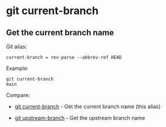 # git current-branch

## Get the current branch name

Git alias:

```git
current-branch = rev-parse --abbrev-ref HEAD
```

Example:

```shell
git current-branch
main
```

Compare:

* [git current-branch](../git-current-branch) - Get the current branch name  (this alias)

* [git upstream-branch](../git-upstream-branch) - Get the upstream branch name
